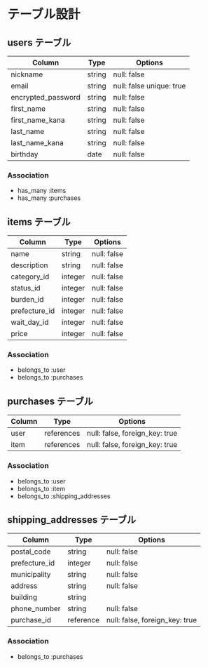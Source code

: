 # テーブル設計

## users テーブル

| Column             | Type   | Options                  |
| ------------------ | ------ | ------------------------ |
| nickname           | string | null: false              |
| email              | string | null: false unique: true |
| encrypted_password | string | null: false              |
| first_name         | string | null: false              |
| first_name_kana    | string | null: false              |
| last_name          | string | null: false              |
| last_name_kana     | string | null: false              |
| birthday           | date   | null: false              |

### Association

- has_many :items
- has_many :purchases

## items テーブル

| Column             | Type    | Options     |
| ------------------ | ------- | ----------- |
| name               | string  | null: false |
| description        | string  | null: false |
| category_id        | integer | null: false |
| status_id          | integer | null: false |
| burden_id          | integer | null: false |
| prefecture_id      | integer | null: false |
| wait_day_id        | integer | null: false |
| price              | integer | null: false |

### Association

- belongs_to :user
- belongs_to :purchases

## purchases テーブル

| Column   | Type       | Options                        |
| -------- | ---------- | ------------------------------ |
| user     | references | null: false, foreign_key: true |
| item     | references | null: false, foreign_key: true |

### Association

- belongs_to :user
- belongs_to :item
- belongs_to :shipping_addresses

## shipping_addresses テーブル

| Column         | Type       | Options                        |
| -------------- | ---------- | ------------------------------ |
| postal_code    | string     | null: false                    |
| prefecture_id  | integer    | null: false                    |
| municipality   | string     | null: false                    |
| address        | string     | null: false                    |
| building       | string     |                                |
| phone_number   | string     | null: false                    |
| purchase_id    | reference  | null: false, foreign_key: true |

### Association

- belongs_to :purchases